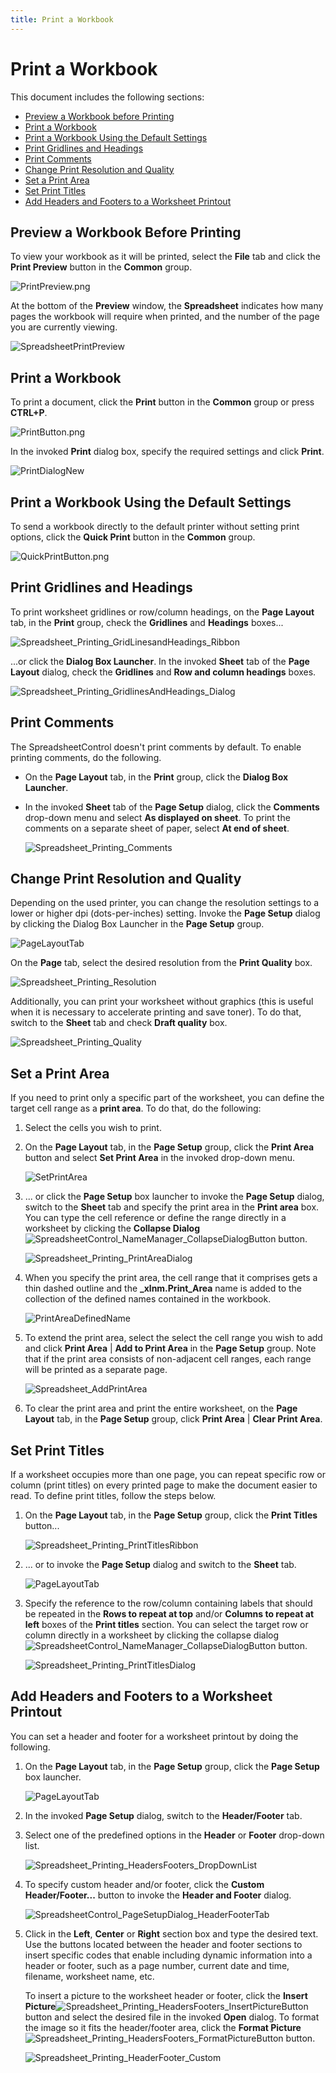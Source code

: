```yaml
---
title: Print a Workbook
---
```

# Print a Workbook
This document includes the following sections:
* [Preview a Workbook before Printing](#preview)
* [Print a Workbook](#print)
* [Print a Workbook Using the Default Settings](#printdefault)
* [Print Gridlines and Headings](#printgridlines)
* [Print Comments](#comments)
* [Change Print Resolution and Quality](#quality)
* [Set a Print Area](#printarea)
* [Set Print Titles](#printtitles)
* [Add Headers and Footers to a Worksheet Printout](#headersfooters)

<a name="preview"/>

## Preview a Workbook Before Printing
To view your workbook as it will be printed, select the **File** tab and click the **Print Preview** button in the **Common** group. 

![PrintPreview.png](../../../images/Img21126.png)

At the bottom of the **Preview** window, the **Spreadsheet** indicates how many pages the workbook will require when printed, and the number of the page you are currently viewing.

![SpreadsheetPrintPreview](../../../images/Img22329.png)

<a name="print"/>

## Print a Workbook
To print a document, click the **Print** button in the **Common** group or press **CTRL+P**.

![PrintButton.png](../../../images/Img21127.png)

In the invoked **Print** dialog box, specify the required settings and click **Print**.

![PrintDialogNew](../../../images/Img22337.png)

<a name="printdefault"/>

## Print a Workbook Using the Default Settings
To send a workbook directly to the default printer without setting print options, click the **Quick Print** button in the **Common** group.

![QuickPrintButton.png](../../../images/Img21129.png)

<a name="printgridlines"/>

## Print Gridlines and Headings
To print worksheet gridlines or row/column headings, on the **Page Layout** tab, in the **Print** group, check the **Gridlines** and **Headings** boxes...

![Spreadsheet_Printing_GridLinesandHeadings_Ribbon](../../../images/Img128812.png)

...or click the **Dialog Box Launcher**. In the invoked **Sheet** tab of the **Page Layout** dialog, check the **Gridlines** and **Row and column headings** boxes.

![Spreadsheet_Printing_GridlinesAndHeadings_Dialog](../../../images/Img128813.png)

<a name="comments"/>

## Print Comments
The SpreadsheetControl doesn't print comments by default. To enable printing comments, do the following.
* On the **Page Layout** tab, in the **Print** group, click the **Dialog Box Launcher**.
* In the invoked **Sheet** tab of the **Page Setup** dialog, click the **Comments** drop-down menu and select **As displayed on sheet**. To print the comments on a separate sheet of paper, select **At end of sheet**.
	
	![Spreadsheet_Printing_Comments](../../../images/Img128814.png)

<a name="quality"/>

## Change Print Resolution and Quality
Depending on the used printer, you can change the resolution settings to a lower or higher dpi (dots-per-inches) setting. Invoke the **Page Setup** dialog by clicking the Dialog Box Launcher in the **Page Setup** group.

![PageLayoutTab](../../../images/Img22352.png)

On the **Page** tab, select the desired resolution from the **Print Quality** box.

![Spreadsheet_Printing_Resolution](../../../images/Img128815.png)

Additionally, you can print your worksheet without graphics (this is useful when it is necessary to accelerate printing and save toner). To do that, switch to the **Sheet** tab and check **Draft quality** box.

![Spreadsheet_Printing_Quality](../../../images/Img128816.png)

<a name="printarea"/>

## Set a Print Area
If you need to print only a specific part of the worksheet, you can define the target cell range as a **print area**. To do that, do the following:
1. Select the cells you wish to print.
2. On the **Page Layout** tab, in the **Page Setup** group, click the **Print Area** button and select **Set Print Area** in the invoked drop-down menu.
	
	![SetPrintArea](../../../images/Img23915.png)
3. ... or click the **Page Setup** box launcher to invoke the **Page Setup** dialog, switch to the **Sheet** tab and specify the print area in  the **Print area** box. You can type the cell reference or define the range directly in a worksheet by clicking the **Collapse Dialog** ![SpreadsheetControl_NameManager_CollapseDialogButton](../../../images/Img23805.png) button.
	
	![Spreadsheet_Printing_PrintAreaDialog](../../../images/Img128783.png)
4. When you specify the print area, the cell range that it comprises gets a thin dashed outline and the **_xlnm.Print_Area** name is added to the collection of the defined names contained in the workbook.
	
	![PrintAreaDefinedName](../../../images/Img23916.png)
5. To extend the print area, select the select the cell range you wish to add and click **Print Area** | **Add to Print Area** in the **Page Setup** group. Note that if the print area consists of non-adjacent cell ranges, each range will be printed as a separate page.
	
	![Spreadsheet_AddPrintArea](../../../images/Img24979.png)
6. To clear the print area and print the entire worksheet, on the **Page Layout** tab, in the **Page Setup** group, click **Print Area** | **Clear Print Area**.

<a name="printtitles"/>

## Set Print Titles
If a worksheet occupies more than one page, you can repeat specific row or column (print titles) on every printed page to make the document easier to read. To define print titles, follow the steps below.
1. On the **Page Layout** tab, in the **Page Setup** group, click the **Print Titles** button...
	
	![Spreadsheet_Printing_PrintTitlesRibbon](../../../images/Img128781.png)
2. ... or  to invoke the **Page Setup** dialog and switch to the **Sheet** tab.
	 
	
	![PageLayoutTab](../../../images/Img22352.png)
3. Specify the reference to the row/column containing labels that should be repeated in the **Rows to repeat at top** and/or **Columns to repeat at left** boxes of the **Print titles** section. You can select the target row or column directly in a worksheet by clicking the collapse dialog ![SpreadsheetControl_NameManager_CollapseDialogButton](../../../images/Img23805.png) button.
	
	![Spreadsheet_Printing_PrintTitlesDialog](../../../images/Img128782.png)

<a name="headersfooters"/>

## Add Headers and Footers to a Worksheet Printout
You can set a header and footer for a worksheet printout by doing the following.
1. On the **Page Layout** tab, in the **Page Setup** group, click the **Page Setup** box launcher.
	
	![PageLayoutTab](../../../images/Img22352.png)
2. In the invoked **Page Setup** dialog, switch to the **Header/Footer** tab.
3. Select one of the predefined options in the **Header** or **Footer** drop-down list.
	
	![Spreadsheet_Printing_HeadersFooters_DropDownList](../../../images/Img128784.png)
4. To specify custom header and/or footer, click the **Custom Header/Footer...** button to invoke the **Header and Footer** dialog.
	 
	
	![SpreadsheetControl_PageSetupDialog_HeaderFooterTab](../../../images/Img118187.png)
5. Click in the **Left**, **Center**  or **Right** section box and type the desired text. Use the buttons located between the header and footer sections to insert specific codes that enable including dynamic information into a header or footer, such as a page number, current date and time, filename, worksheet name, etc.
	
	To insert a picture to the worksheet header or footer, click the **Insert Picture**![Spreadsheet_Printing_HeadersFooters_InsertPictureButton](../../../images/Img128786.png) button and select the desired file in the invoked **Open** dialog. To format the image so it fits the header/footer area, click the **Format Picture**![Spreadsheet_Printing_HeadersFooters_FormatPictureButton](../../../images/Img128787.png) button.
	
	![Spreadsheet_Printing_HeaderFooter_Custom](../../../images/Img128785.png)